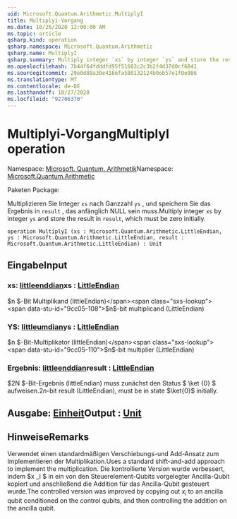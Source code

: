 ```yaml
---
uid: Microsoft.Quantum.Arithmetic.MultiplyI
title: Multiplyi-Vorgang
ms.date: 10/26/2020 12:00:00 AM
ms.topic: article
qsharp.kind: operation
qsharp.namespace: Microsoft.Quantum.Arithmetic
qsharp.name: MultiplyI
qsharp.summary: Multiply integer `xs` by integer `ys` and store the result in `result`, which must be zero initially.
ms.openlocfilehash: 7b44f64fdddfd95f51683c2c3b2f4d37d0cf6841
ms.sourcegitcommit: 29e0d88a30e4166fa580132124b0eb57e1f0e986
ms.translationtype: MT
ms.contentlocale: de-DE
ms.lasthandoff: 10/27/2020
ms.locfileid: "92706370"
---
```

# <a name="multiplyi-operation"></a><span data-ttu-id="9cc05-102">Multiplyi-Vorgang</span><span class="sxs-lookup"><span data-stu-id="9cc05-102">MultiplyI operation</span></span>

<span data-ttu-id="9cc05-103">Namespace: [Microsoft. Quantum. Arithmetik](xref:Microsoft.Quantum.Arithmetic)</span><span class="sxs-lookup"><span data-stu-id="9cc05-103">Namespace: [Microsoft.Quantum.Arithmetic](xref:Microsoft.Quantum.Arithmetic)</span></span>

<span data-ttu-id="9cc05-104">Paketen [](https://nuget.org/packages/)</span><span class="sxs-lookup"><span data-stu-id="9cc05-104">Package: [](https://nuget.org/packages/)</span></span>


<span data-ttu-id="9cc05-105">Multiplizieren Sie Integer `xs` nach Ganzzahl `ys` , und speichern Sie das Ergebnis in `result` , das anfänglich NULL sein muss.</span><span class="sxs-lookup"><span data-stu-id="9cc05-105">Multiply integer `xs` by integer `ys` and store the result in `result`, which must be zero initially.</span></span>

```qsharp
operation MultiplyI (xs : Microsoft.Quantum.Arithmetic.LittleEndian, ys : Microsoft.Quantum.Arithmetic.LittleEndian, result : Microsoft.Quantum.Arithmetic.LittleEndian) : Unit
```


## <a name="input"></a><span data-ttu-id="9cc05-106">Eingabe</span><span class="sxs-lookup"><span data-stu-id="9cc05-106">Input</span></span>

### <a name="xs--littleendian"></a><span data-ttu-id="9cc05-107">xs: [littleenddian](xref:Microsoft.Quantum.Arithmetic.LittleEndian)</span><span class="sxs-lookup"><span data-stu-id="9cc05-107">xs : [LittleEndian](xref:Microsoft.Quantum.Arithmetic.LittleEndian)</span></span>

<span data-ttu-id="9cc05-108">$n $-Bit Multiplikand (littleEndian)</span><span class="sxs-lookup"><span data-stu-id="9cc05-108">$n$-bit multiplicand (LittleEndian)</span></span>


### <a name="ys--littleendian"></a><span data-ttu-id="9cc05-109">YS: [littleumdian](xref:Microsoft.Quantum.Arithmetic.LittleEndian)</span><span class="sxs-lookup"><span data-stu-id="9cc05-109">ys : [LittleEndian](xref:Microsoft.Quantum.Arithmetic.LittleEndian)</span></span>

<span data-ttu-id="9cc05-110">$n $-Bit-Multiplikator (littleEndian)</span><span class="sxs-lookup"><span data-stu-id="9cc05-110">$n$-bit multiplier (LittleEndian)</span></span>


### <a name="result--littleendian"></a><span data-ttu-id="9cc05-111">Ergebnis: [littleenddian](xref:Microsoft.Quantum.Arithmetic.LittleEndian)</span><span class="sxs-lookup"><span data-stu-id="9cc05-111">result : [LittleEndian](xref:Microsoft.Quantum.Arithmetic.LittleEndian)</span></span>

<span data-ttu-id="9cc05-112">$2N $-Bit-Ergebnis (littleEndian) muss zunächst den Status $ \ket {0} $ aufweisen.</span><span class="sxs-lookup"><span data-stu-id="9cc05-112">$2n$-bit result (LittleEndian), must be in state $\ket{0}$ initially.</span></span>



## <a name="output--unit"></a><span data-ttu-id="9cc05-113">Ausgabe: [Einheit](xref:microsoft.quantum.lang-ref.unit)</span><span class="sxs-lookup"><span data-stu-id="9cc05-113">Output : [Unit](xref:microsoft.quantum.lang-ref.unit)</span></span>



## <a name="remarks"></a><span data-ttu-id="9cc05-114">Hinweise</span><span class="sxs-lookup"><span data-stu-id="9cc05-114">Remarks</span></span>

<span data-ttu-id="9cc05-115">Verwendet einen standardmäßigen Verschiebungs-und Add-Ansatz zum Implementieren der Multiplikation.</span><span class="sxs-lookup"><span data-stu-id="9cc05-115">Uses a standard shift-and-add approach to implement the multiplication.</span></span>
<span data-ttu-id="9cc05-116">Die kontrollierte Version wurde verbessert, indem $x _I $ in ein von den Steuerelement-Qubits vorgelegter Ancilla-Qubit kopiert und anschließend die Addition für das Ancilla-Qubit gesteuert wurde.</span><span class="sxs-lookup"><span data-stu-id="9cc05-116">The controlled version was improved by copying out $x_i$ to an ancilla qubit conditioned on the control qubits, and then controlling the addition on the ancilla qubit.</span></span>
